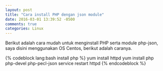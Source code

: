 ```yaml
---
layout: post
title: "Cara install PHP dengan json module"
date: 2016-03-01 13:39:52 -0500
comments: true
categories: Linux
---
```

Berikut adalah cara mudah untuk menginstall PHP serta module php-json, saya disini menggunakan OS Centos, berikut adalah caranya. <!-- more -->

{% codeblock lang:bash install php %}
yum install httpd
yum install php php-devel php-pecl-json
service restart httpd
{% endcodeblock %}
